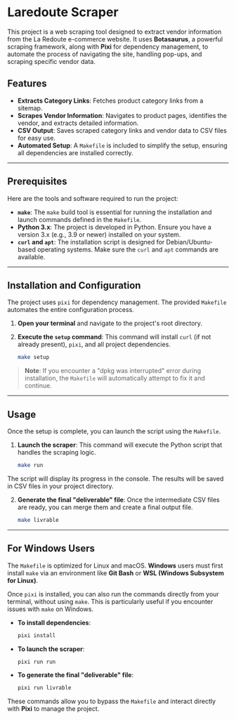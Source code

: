 # Laredoute Scraper

This project is a web scraping tool designed to extract vendor information from the La Redoute e-commerce website. It uses **Botasaurus**, a powerful scraping framework, along with **Pixi** for dependency management, to automate the process of navigating the site, handling pop-ups, and scraping specific vendor data.

## Features

* **Extracts Category Links**: Fetches product category links from a sitemap.
* **Scrapes Vendor Information**: Navigates to product pages, identifies the vendor, and extracts detailed information.
* **CSV Output**: Saves scraped category links and vendor data to CSV files for easy use.
* **Automated Setup**: A `Makefile` is included to simplify the setup, ensuring all dependencies are installed correctly.

---

## Prerequisites

Here are the tools and software required to run the project:

* **`make`**: The `make` build tool is essential for running the installation and launch commands defined in the `Makefile`.
* **Python 3.x**: The project is developed in Python. Ensure you have a version 3.x (e.g., 3.9 or newer) installed on your system.
* **`curl` and `apt`**: The installation script is designed for Debian/Ubuntu-based operating systems. Make sure the `curl` and `apt` commands are available.

---

## Installation and Configuration

The project uses `pixi` for dependency management. The provided `Makefile` automates the entire configuration process.

1.  **Open your terminal** and navigate to the project's root directory.
2.  **Execute the `setup` command**: This command will install `curl` (if not already present), `pixi`, and all project dependencies.

    ```bash
    make setup
    ```

> **Note**: If you encounter a "dpkg was interrupted" error during installation, the `Makefile` will automatically attempt to fix it and continue.

---

## Usage

Once the setup is complete, you can launch the script using the `Makefile`.

1.  **Launch the scraper**: This command will execute the Python script that handles the scraping logic.

    ```bash
    make run
    ```

The script will display its progress in the console. The results will be saved in CSV files in your project directory.

2.  **Generate the final "deliverable" file**: Once the intermediate CSV files are ready, you can merge them and create a final output file.

    ```bash
    make livrable
    ```

---

## For Windows Users

The `Makefile` is optimized for Linux and macOS. **Windows** users must first install `make` via an environment like **Git Bash** or **WSL (Windows Subsystem for Linux)**.

Once `pixi` is installed, you can also run the commands directly from your terminal, without using `make`. This is particularly useful if you encounter issues with `make` on Windows.

* **To install dependencies**:
    ```bash
    pixi install
    ```
* **To launch the scraper**:
    ```bash
    pixi run run
    ```
* **To generate the final "deliverable" file**:
    ```bash
    pixi run livrable
    ```

These commands allow you to bypass the `Makefile` and interact directly with **Pixi** to manage the project.
